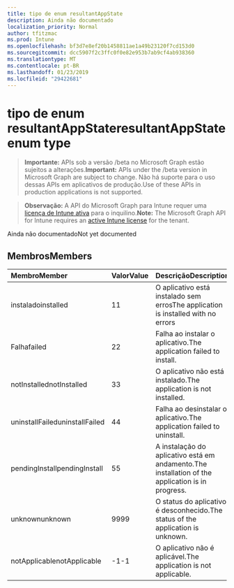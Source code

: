 ```yaml
---
title: tipo de enum resultantAppState
description: Ainda não documentado
localization_priority: Normal
author: tfitzmac
ms.prod: Intune
ms.openlocfilehash: bf3d7e8ef20b1458811ae1a49b23120f7cd153d0
ms.sourcegitcommit: dcc5907f2c3ffc0f0e82e953b7ab9cf4ab938360
ms.translationtype: MT
ms.contentlocale: pt-BR
ms.lasthandoff: 01/23/2019
ms.locfileid: "29422681"
---
```

# <a name="resultantappstate-enum-type"></a><span data-ttu-id="f40eb-103">tipo de enum resultantAppState</span><span class="sxs-lookup"><span data-stu-id="f40eb-103">resultantAppState enum type</span></span>

> <span data-ttu-id="f40eb-104">**Importante:** APIs sob a versão /beta no Microsoft Graph estão sujeitos a alterações.</span><span class="sxs-lookup"><span data-stu-id="f40eb-104">**Important:** APIs under the /beta version in Microsoft Graph are subject to change.</span></span> <span data-ttu-id="f40eb-105">Não há suporte para o uso dessas APIs em aplicativos de produção.</span><span class="sxs-lookup"><span data-stu-id="f40eb-105">Use of these APIs in production applications is not supported.</span></span>

> <span data-ttu-id="f40eb-106">**Observação:** A API do Microsoft Graph para Intune requer uma [licença de Intune ativa](https://go.microsoft.com/fwlink/?linkid=839381) para o inquilino.</span><span class="sxs-lookup"><span data-stu-id="f40eb-106">**Note:** The Microsoft Graph API for Intune requires an [active Intune license](https://go.microsoft.com/fwlink/?linkid=839381) for the tenant.</span></span>

<span data-ttu-id="f40eb-107">Ainda não documentado</span><span class="sxs-lookup"><span data-stu-id="f40eb-107">Not yet documented</span></span>

## <a name="members"></a><span data-ttu-id="f40eb-108">Membros</span><span class="sxs-lookup"><span data-stu-id="f40eb-108">Members</span></span>
|<span data-ttu-id="f40eb-109">Membro</span><span class="sxs-lookup"><span data-stu-id="f40eb-109">Member</span></span>|<span data-ttu-id="f40eb-110">Valor</span><span class="sxs-lookup"><span data-stu-id="f40eb-110">Value</span></span>|<span data-ttu-id="f40eb-111">Descrição</span><span class="sxs-lookup"><span data-stu-id="f40eb-111">Description</span></span>|
|:---|:---|:---|
|<span data-ttu-id="f40eb-112">instalado</span><span class="sxs-lookup"><span data-stu-id="f40eb-112">installed</span></span>|<span data-ttu-id="f40eb-113">1</span><span class="sxs-lookup"><span data-stu-id="f40eb-113">1</span></span>|<span data-ttu-id="f40eb-114">O aplicativo está instalado sem erros</span><span class="sxs-lookup"><span data-stu-id="f40eb-114">The application is installed with no errors</span></span>|
|<span data-ttu-id="f40eb-115">Falha</span><span class="sxs-lookup"><span data-stu-id="f40eb-115">failed</span></span>|<span data-ttu-id="f40eb-116">2</span><span class="sxs-lookup"><span data-stu-id="f40eb-116">2</span></span>|<span data-ttu-id="f40eb-117">Falha ao instalar o aplicativo.</span><span class="sxs-lookup"><span data-stu-id="f40eb-117">The application failed to install.</span></span>|
|<span data-ttu-id="f40eb-118">notInstalled</span><span class="sxs-lookup"><span data-stu-id="f40eb-118">notInstalled</span></span>|<span data-ttu-id="f40eb-119">3</span><span class="sxs-lookup"><span data-stu-id="f40eb-119">3</span></span>|<span data-ttu-id="f40eb-120">O aplicativo não está instalado.</span><span class="sxs-lookup"><span data-stu-id="f40eb-120">The application is not installed.</span></span>|
|<span data-ttu-id="f40eb-121">uninstallFailed</span><span class="sxs-lookup"><span data-stu-id="f40eb-121">uninstallFailed</span></span>|<span data-ttu-id="f40eb-122">4</span><span class="sxs-lookup"><span data-stu-id="f40eb-122">4</span></span>|<span data-ttu-id="f40eb-123">Falha ao desinstalar o aplicativo.</span><span class="sxs-lookup"><span data-stu-id="f40eb-123">The application failed to uninstall.</span></span>|
|<span data-ttu-id="f40eb-124">pendingInstall</span><span class="sxs-lookup"><span data-stu-id="f40eb-124">pendingInstall</span></span>|<span data-ttu-id="f40eb-125">5</span><span class="sxs-lookup"><span data-stu-id="f40eb-125">5</span></span>|<span data-ttu-id="f40eb-126">A instalação do aplicativo está em andamento.</span><span class="sxs-lookup"><span data-stu-id="f40eb-126">The installation of the application is in progress.</span></span>|
|<span data-ttu-id="f40eb-127">unknown</span><span class="sxs-lookup"><span data-stu-id="f40eb-127">unknown</span></span>|<span data-ttu-id="f40eb-128">99</span><span class="sxs-lookup"><span data-stu-id="f40eb-128">99</span></span>|<span data-ttu-id="f40eb-129">O status do aplicativo é desconhecido.</span><span class="sxs-lookup"><span data-stu-id="f40eb-129">The status of the application is unknown.</span></span>|
|<span data-ttu-id="f40eb-130">notApplicable</span><span class="sxs-lookup"><span data-stu-id="f40eb-130">notApplicable</span></span>|<span data-ttu-id="f40eb-131">-1</span><span class="sxs-lookup"><span data-stu-id="f40eb-131">-1</span></span>|<span data-ttu-id="f40eb-132">O aplicativo não é aplicável.</span><span class="sxs-lookup"><span data-stu-id="f40eb-132">The application is not applicable.</span></span>|




